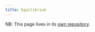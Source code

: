 ```yaml
---
title: Equilibrium
---
```


NB: This page lives in its [own repository](https://github.com/ctrueden/equilibrium).
